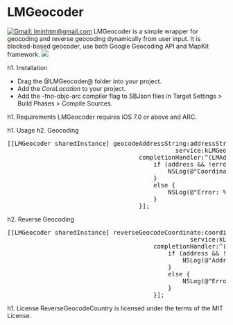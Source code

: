 LMGeocoder
==========
[![Gmail: lminhtm@gmail.com](http://img.shields.io/badge/contact-%40yjaiouch-blue.svg?style=flat)](lminhtm@gmail.com)
LMGeocoder is a simple wrapper for geocoding and reverse geocoding dynamically from user input. It is blocked-based geocoder, use both Google Geocoding API and MapKit framework.
![](https://raw.github.com/lminhtm/LMGeocoder/master/Screenshots/screenshot.png)

h1. Installation
* Drag the @LMGeocoder@ folder into your project.
* Add the *CoreLocation* to your project.
* Add the -fno-objc-arc compiler flag to SBJson files in Target Settings > Build Phases > Compile Sources.

h1. Requirements
LMGeocoder requires iOS 7.0 or above and ARC.

h1. Usage
h2. Geocoding
<pre>
[[LMGeocoder sharedInstance] geocodeAddressString:addressString
                                              service:kLMGeocoderGoogleService
                                    completionHandler:^(LMAddress *address, NSError *error) {
                                        if (address && !error) {
                                            NSLog(@"Coordinate: (%f, %f)", address.coordinate.latitude, address.coordinate.longitude);
                                        }
                                        else {
                                            NSLog(@"Error: %@", error.description);
                                        }
                                    }];
</pre>

h2. Reverse Geocoding
<pre>
[[LMGeocoder sharedInstance] reverseGeocodeCoordinate:coordinate
                                                  service:kLMGeocoderGoogleService
                                        completionHandler:^(LMAddress *address, NSError *error) {
                                            if (address && !error) {
                                                NSLog(@"Address: %@", address.formattedAddress);
                                            }
                                            else {
                                                NSLog(@"Error: %@", error.description);
                                            }
                                        }];
</pre>

h1. License
ReverseGeocodeCountry is licensed under the terms of the MIT License.
